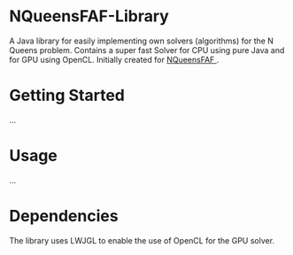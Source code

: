 # NQueensFAF-Library
A Java library for easily implementing own solvers (algorithms) for the N Queens problem. Contains a super fast Solver for CPU using pure Java and for GPU using OpenCL.
Initially created for <a href="https://github.com/olepoeschl/NQueensFAF"> NQueensFAF <a>.

# Getting Started
...

# Usage
...

# Dependencies
The library uses LWJGL to enable the use of OpenCL for the GPU solver.
